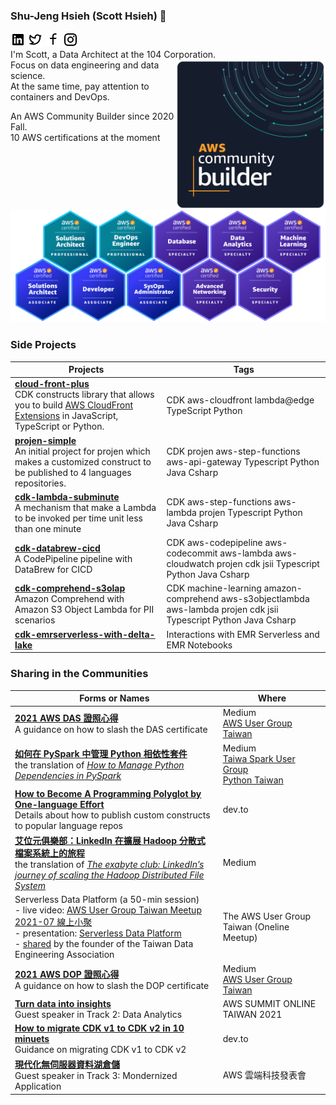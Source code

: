 ### Shu-Jeng Hsieh (Scott Hsieh) 👋  
[![image](/icons/linkedin.png)](https://www.linkedin.com/in/shu-jeng-hsieh-5b479543/) [![image](/icons/twitter.png)](https://twitter.com/fantastichsieh) [![image](/icons/facebook.png)](https://www.facebook.com/ScottXieh/) [![image](/icons/instagram.png)](https://www.instagram.com/hsieh.scott/)   
I'm Scott, a Data Architect at the 104 Corporation. <img align="right" src="Community%20Builder%20badge%201600px.png" width="240">  
Focus on data engineering and data science.   
At the same time, pay attention to containers and DevOps.  

An AWS Community Builder since 2020 Fall.  
10 AWS certifications at the moment  
[![image](/images/scott%20certificates.png)](https://github.com/HsiehShuJeng/HsiehShuJeng/raw/main/images/scott%20certificates.png)

### Side Projects
| Projects  | Tags |
| ------------- | ------------- |
| [**cloud-front-plus**](https://github.com/pahud/cdk-cloudfront-plus) <br> CDK constructs library that allows you to build [AWS CloudFront Extensions](https://github.com/awslabs/aws-cloudfront-extensions) in JavaScript, TypeScript or Python. | CDK aws-cloudfront lambda@edge TypeScript Python |
| [**projen-simple**](https://github.com/HsiehShuJeng/projen-simple) <br> An initial project for projen which makes a customized construct to be published to 4 languages repositories.  | CDK projen aws-step-functions aws-api-gateway Typescript Python Java Csharp |
| [**cdk-lambda-subminute**](https://github.com/HsiehShuJeng/cdk-lambda-subminute)<br> A mechanism that make a Lambda to be invoked per time unit less than one minute | CDK aws-step-functions aws-lambda projen Typescript Python Java Csharp |
| [**cdk-databrew-cicd**](https://github.com/HsiehShuJeng/cdk-databrew-cicd)<br> A CodePipeline pipeline with DataBrew for CICD | CDK aws-codepipeline aws-codecommit aws-lambda aws-cloudwatch projen cdk jsii Typescript Python Java Csharp |  
| [**cdk-comprehend-s3olap**](https://github.com/HsiehShuJeng/cdk-comprehend-s3olap)<br> Amazon Comprehend with Amazon S3 Object Lambda for PII scenarios | CDK machine-learning amazon-comprehend aws-s3objectlambda aws-lambda projen cdk jsii Typescript Python Java Csharp |  
| [**cdk-emrserverless-with-delta-lake**](https://github.com/HsiehShuJeng/cdk-emrserverless-with-delta-lake.git)| Interactions with EMR Serverless and EMR Notebooks| CDK aws-service-catalog emr-serverless emr-studio projen cdk jsii Typescript Python Java Csharp|  

### Sharing in the Communities  
| Forms or Names | Where |
| ----- | ----- |
| [**2021 AWS DAS 證照心得**](https://fantasticsie.medium.com/2021-aws-das-%E8%AD%89%E7%85%A7%E5%BF%83%E5%BE%97-7e872160b0d6) <br> A guidance on how to slash the DAS certificate | Medium <br> [AWS User Group Taiwan](https://www.facebook.com/groups/awsugtw/permalink/3661691677240650/) |
| [**如何在 PySpark 中管理 Python 相依性套件**](https://fantasticsie.medium.com/%E5%A6%82%E4%BD%95%E5%9C%A8-pyspark-%E4%B8%AD%E7%AE%A1%E7%90%86-python-%E4%BE%9D%E5%AD%98%E5%A5%97%E4%BB%B6-df1d3796f3ac) <br> the translation of [*How to Manage Python Dependencies in PySpark*](https://databricks.com/blog/2020/12/22/how-to-manage-python-dependencies-in-pyspark.html) | Medium <br> [Taiwa Spark User Group](https://www.facebook.com/groups/spark.tw) <br> [Python Taiwan](https://www.facebook.com/groups/pythontw/permalink/10161165677648438/) |
| [**How to Become A Programming Polyglot by One-language Effort**](https://dev.to/fantastichsieh/how-to-become-a-programming-polyglot-by-one-language-effort-4blm) <br> Details about how to publish custom constructs to popular language repos | dev.to |
| [**艾位元俱樂部：LinkedIn 在擴展 Hadoop 分散式檔案系統上的旅程**](https://fantasticsie.medium.com/%E8%89%BE%E4%BD%8D%E5%85%83%E4%BF%B1%E6%A8%82%E9%83%A8-linkedin-%E5%9C%A8%E6%93%B4%E5%B1%95-hadoop-%E5%88%86%E6%95%A3%E5%BC%8F%E6%AA%94%E6%A1%88%E7%B3%BB%E7%B5%B1%E4%B8%8A%E7%9A%84%E6%97%85%E7%A8%8B-72c5018dbf5d) <br> the translation of [*The exabyte club: LinkedIn’s journey of scaling the Hadoop Distributed File System*](https://engineering.linkedin.com/blog/2021/the-exabyte-club--linkedin-s-journey-of-scaling-the-hadoop-distr) | Medium |  
| Serverless Data Platform (a 50-min session) <br> - live video: [AWS User Group Taiwan Meetup 2021-07 線上小聚](https://youtu.be/HG8mQ32m970) <br> - presentation: [Serverless Data Platform](https://www.slideshare.net/shuzhengxie/serverless-data-platform-249838439) <br> - [shared](https://www.facebook.com/groups/dataengineering.tw/permalink/2019215314897983/) by the founder of the Taiwan Data Engineering Association  | The AWS User Group Taiwan (Oneline Meetup) |
| [**2021 AWS DOP 證照心得**](https://fantasticsie.medium.com/2021-aws-dop-%E8%AD%89%E7%85%A7%E5%BF%83%E5%BE%97-4d88181832a1) <br> A guidance on how to slash the DOP certificate | Medium <br> [AWS User Group Taiwan](https://www.facebook.com/groups/awsugtw/permalink/4193347000741779/) | 
| [**Turn data into insights** ](https://aws.amazon.com/tw/events/taiwan/2021summit/) <br> Guest speaker in Track 2: Data Analytics | AWS SUMMIT ONLINE TAIWAN 2021 |
| [**How to migrate CDK v1 to CDK v2 in 10 minuets**](https://dev.to/aws-builders/how-to-migrate-cdk-v1-to-cdk-v2-in-10-minuets-6i6) <br> Guidance on migrating CDK v1 to CDK v2| dev.to |  
| [**現代化無伺服器資料湖倉儲**](https://aws.amazon.com/tw/events/reinvent-recap-2021/) <br> Guest speaker in Track 3: Mondernized Application | AWS 雲端科技發表會|

<!--
**HsiehShuJeng/HsiehShuJeng** is a ✨ _special_ ✨ repository because its `README.md` (this file) appears on your GitHub profile.

Here are some ideas to get you started:

- 🔭 I’m currently working on ...
- 🌱 I’m currently learning ...
- 👯 I’m looking to collaborate on ...
- 🤔 I’m looking for help with ...
- 💬 Ask me about ...
- 📫 How to reach me: ...
- 😄 Pronouns: ...
- ⚡ Fun fact: ...
-->
